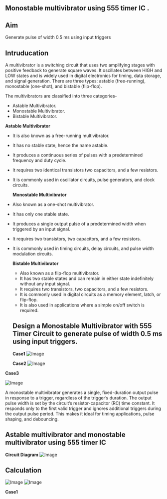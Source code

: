 ## Monostable multivibrator using 555 timer IC .
## Aim
Generate pulse of width 0.5 ms using input triggers
## Intruducation
A multivibrator is a switching circuit that uses two amplifying stages with positive feedback to generate square waves. It oscillates between HIGH and LOW states and is widely used in digital electronics for timing, data storage, and signal generation. There are three types: astable (free-running), monostable (one-shot), and bistable (flip-flop).

The multivibrators are classified into three categories-
- Astable Multivibrator.
- Monostable Multivibrator.
- Bistable Multivibrator.

**Astable Multivibrator**
- It is also known as a free-running multivibrator.
- It has no stable state, hence the name astable.
- It produces a continuous series of pulses with a predetermined frequency and duty cycle.
- It requires two identical transistors two capacitors, and a few resistors.
- It is commonly used in oscillator circuits, pulse generators, and clock circuits.

  **Monostable Multivibrator**
- Also known as a one-shot multivibrator.
- It has only one stable state.
- It produces a single output pulse of a predetermined width when triggered by an input signal.
- It requires two transistors, two capacitors, and a few resistors.
- It is commonly used in timing circuits, delay circuits, and pulse width modulation circuits.

  **Bistable Multivibrator**
  - Also known as a flip-flop multivibrator.
  - It has two stable states and can remain in either state indefinitely without any input signal.
  - It requires two transistors, two capacitors, and a few resistors.
  - It is commonly used in digital circuits as a memory element, latch, or flip-flop.
  - It is also used in applications where a simple on/off switch is required.
  ## Design a Monostable Multivibrator with 555 Timer Circuit to generate pulse of width 0.5 ms using input triggers.
  **Case1**
  ![Image](https://github.com/user-attachments/assets/2503eef2-c5eb-4726-834d-58a9636f07dc)

  **Case2**
![Image](https://github.com/user-attachments/assets/941f5eb9-e864-4bd2-802c-60faf93ffde3)

**Case3**

![Image](https://github.com/user-attachments/assets/7e1aa86c-16dd-4c00-adff-45d5da2802c9)

  A monostable multivibrator generates a single, fixed-duration output pulse in response to a trigger, regardless of the trigger’s duration. The output pulse width is set by the circuit’s resistor-capacitor (RC) time constant. It responds only to the first valid trigger and ignores additional triggers during the output pulse period. This makes it ideal for timing applications, pulse shaping, and debouncing.

  ## Astable multivibrator and monostable multivibrator using 555 timer IC
  **Circuit Diagram**
  ![Image](https://github.com/user-attachments/assets/6dfda79b-c236-429f-bc2c-40f6b9bad91f)
  ## Calculation 
  ![Image](https://github.com/user-attachments/assets/cec77012-85ce-417d-bb66-640ed8e89629)
![Image](https://github.com/user-attachments/assets/1926d939-3b3b-4d6d-b7a7-3e9e763d83ea)

**Case1**
  
